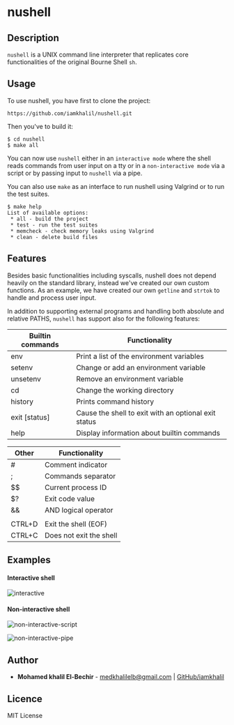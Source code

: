 # nushell

## Description

`nushell` is a UNIX command line interpreter that replicates core
functionalities of the original Bourne Shell `sh`.

## Usage

To use nushell, you have first to clone the project:
```shell $ git clone
https://github.com/iamkhalil/nushell.git
```
Then you've to build it:
```shell
$ cd nushell
$ make all
```
You can now use `nushell` either in an `interactive
mode` where the shell reads commands from user input on a tty or in a
`non-interactive mode` via a script or by passing input to `nushell` via a
pipe.

You can also use `make` as an interface to run nushell using Valgrind or to run
the test suites.
```shell
$ make help
List of available options:
 * all - build the project
 * test - run the test suites
 * memcheck - check memory leaks using Valgrind
 * clean - delete build files
```

## Features

Besides basic functionalities including syscalls, nushell does not depend
heavily on the standard library, instead we've created our own custom
functions. As an example, we have created our own `getline` and `strtok` to
handle and process user input.

In addition to supporting external programs and handling both absolute and
relative PATHS, `nushell` has support also for the following features:

| Builtin commands | Functionality                                        |
| --------         | -----------                                          |
| env              | Print a list of the environment variables            |
| setenv           | Change or add an environment variable                |
| unsetenv         | Remove an environment variable                       |
| cd               | Change the working directory                         |
| history          | Prints command history                               |
| exit [status]    | Cause the shell to exit with an optional exit status |
| help             | Display information about builtin commands           |


| Other    | Functionality        |
| -------- | ----------           |
| #        | Comment indicator    |
| ;        | Commands separator   |
| $$       | Current process ID   |
| $?       | Exit code value      |
| &&       | AND logical operator |
| ||       | OR logical operator     |
| CTRL+D   | Exit the shell (EOF)    |
| CTRL+C   | Does not exit the shell |


## Examples

#### Interactive shell

![interactive]()

#### Non-interactive shell

![non-interactive-script]()

![non-interactive-pipe]()

## Author
- **Mohamed khalil El-Bechir** - [medkhalilelb@gmail.com](medkhalilelb@gmail.com) | [GitHub/iamkhalil](https://github.com/iamkhalil)
## Licence
MIT License
